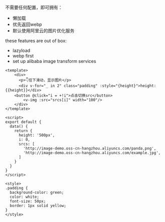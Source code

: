 不需要任何配置，即可拥有：
- 懒加载
- 优先返回webp
- 默认使用阿里云的图片优化服务

these features are out of box:
- lazyload
- webp first
- set up alibaba image transform services

```vue
<template>
	<div>
	  <p>👇往下滑动，显示图片</p>
	  <div v-for="_ in 2" class="padding" :style="{height}">height: {{height}}</div>
    <button @click="i = +!i">点击切换src</button>
		<v-img :src="srcs[i]" width="100"/>
	</div>
</template>

<script>
export default {
  data() {
    return {
      height: '500px',
      i: 0,
      srcs: [
        'http://image-demo.oss-cn-hangzhou.aliyuncs.com/panda.png',
        'http://image-demo.oss-cn-hangzhou.aliyuncs.com/example.jpg',
      ]
    }
  }
}
</script>

<style>
.padding {
  background-color: green; 
  color: white; 
  font-size: 50px; 
  border: 1px solid yellow;
}
</style>
```
